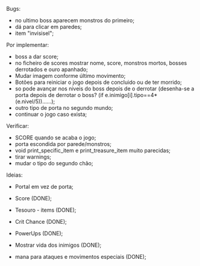 Bugs:
- no ultimo boss aparecem monstros do primeiro;
- dá para clicar em paredes;
- item "invisisel";


Por implementar:
- boss a dar score;
- no ficheiro de scores mostrar nome, score, monstros mortos, bosses derrotados e ouro apanhado;
- Mudar imagem conforme último movimento;
- Botões para reiniciar o jogo depois de concluido ou de ter morrido;
- so pode avançar nos niveis do boss depois de o derrotar (desenha-se a porta depois de derrotar o boss? (if e.inimigo[i].tipo==4*(e.nivel/5))......);
- outro tipo de porta no segundo mundo;
- continuar o jogo caso exista;


Verificar:
- SCORE quando se acaba o jogo;
- porta escondida por parede/monstros;
- void print_specific_item e print_treasure_item muito parecidas;
- tirar warnings;
- mudar o tipo do segundo chão;


Ideias:

- Portal em vez de porta;

- Score (DONE);
- Tesouro - items (DONE);
- Crit Chance (DONE);
- PowerUps (DONE);
- Mostrar vida dos inimigos (DONE);
- mana para ataques e movimentos especiais (DONE);

